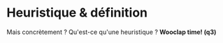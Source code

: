 # Heuristique & définition

Mais concrètement ? Qu'est-ce qu'une heuristique ? **Wooclap time! (q3)**